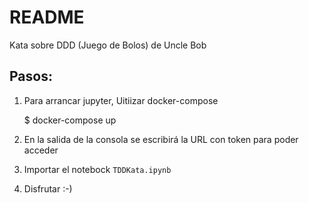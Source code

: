 README
======


Kata sobre DDD (Juego de Bolos) de Uncle Bob


## Pasos:

1. Para arrancar jupyter, Uitiizar docker-compose

	$ docker-compose up
	
2. En la salida de la consola se escribirá la URL con token para poder acceder

3. Importar el notebock `TDDKata.ipynb` 

4. Disfrutar :-)
